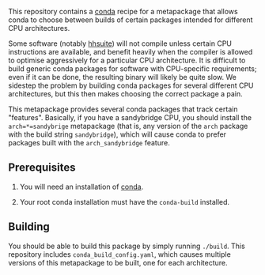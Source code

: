 This repository contains a [conda][conda] recipe for a metapackage that allows
conda to choose between builds of certain packages intended for different CPU
architectures.

Some software (notably [hhsuite][hh]) will not compile unless certain CPU
instructions are available, and benefit heavily when the compiler is allowed to
optimise aggressively for a particular CPU architecture. It is difficult to
build generic conda packages for software with CPU-specific requirements; even
if it can be done, the resulting binary will likely be quite slow. We sidestep
the problem by building conda packages for several different CPU architectures,
but this then makes choosing the correct package a pain.

This metapackage provides several conda packages that track certain "features".
Basically, if you have a sandybridge CPU, you should install the
`arch=*=sandybrige` metapackage (that is, any version of the `arch` package
with the build string `sandybridge`), which will cause conda to prefer packages
built with the `arch_sandybridge` feature.

## Prerequisites

1. You will need an installation of [conda][miniconda].

2. Your root conda installation must have the `conda-build` installed.

## Building

You should be able to build this package by simply running `./build`. This
repository includes `conda_build_config.yaml`, which causes multiple versions
of this metapackage to be built, one for each architecture.

[conda]: https://conda.io
[miniconda]: https://conda.io/miniconda.html
[hh]: https://github.com/soedinglab/hh-suite
